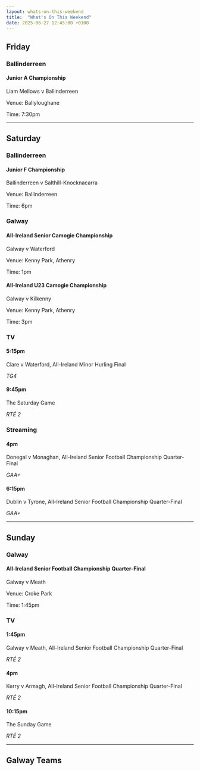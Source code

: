 ```yaml
---
layout: whats-on-this-weekend
title:  "What's On This Weekend"
date: 2025-06-27 12:45:00 +0100
---
```


## Friday

### Ballinderreen

#### Junior A Championship

Liam Mellows v Ballinderreen

Venue: Ballyloughane

Time: 7:30pm

---

## Saturday

### Ballinderreen

#### Junior F Championship

Ballinderreen v Salthill-Knocknacarra

Venue: Ballinderreen

Time: 6pm

### Galway

#### All-Ireland Senior Camogie Championship

Galway v Waterford

Venue: Kenny Park, Athenry

Time: 1pm

#### All-Ireland U23 Camogie Championship

Galway v Kilkenny

Venue: Kenny Park, Athenry

Time: 3pm

### TV

#### 5:15pm

Clare v Waterford, All-Ireland Minor Hurling Final

*TG4*

#### 9:45pm

The Saturday Game

*RTÉ 2*

### Streaming

#### 4pm

Donegal v Monaghan, All-Ireland Senior Football Championship Quarter-Final

*GAA+*

#### 6:15pm

Dublin v Tyrone, All-Ireland Senior Football Championship Quarter-Final

*GAA+*

---

## Sunday

### Galway

#### All-Ireland Senior Football Championship Quarter-Final

Galway v Meath

Venue: Croke Park

Time: 1:45pm

### TV

#### 1:45pm

Galway v Meath, All-Ireland Senior Football Championship Quarter-Final

*RTÉ 2*

#### 4pm

Kerry v Armagh, All-Ireland Senior Football Championship Quarter-Final

*RTÉ 2*

#### 10:15pm

The Sunday Game

*RTÉ 2*

---

## Galway Teams